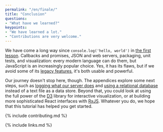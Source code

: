 ```yaml
---
permalink: "/en/finale/"
title: "Conclusion"
questions:
- "What have we learned?"
keypoints:
- "We have learned a lot."
- "Contributions are very welcome."
---
```


We have come a long way since `console.log('hello, world')` in [the first lesson](../basics/).
Callbacks and promises,
JSON and web servers,
packaging, unit tests, and visualization:
every modern language can do them,
but JavaScript is an increasingly popular choice.
Yes,
it has its flaws,
but if we avoid some of its [legacy features](../legacy/),
it's both usable and powerful.

Our journey doesn't stop here, though.
The appendices explore some next steps,
such as [logging what our server does](../logging/)
and [using a relational database](../database/) instead of a text file
as a data store.
Beyond that,
you could look at using the full power of the [D3](FIXME) library for interactive visualization,
or at building more sophisticated React interfaces with [RxJS](FIXME).
Whatever you do,
we hope that this tutorial has helped you get started.

{% include contributing.md %}

{% include links.md %}
